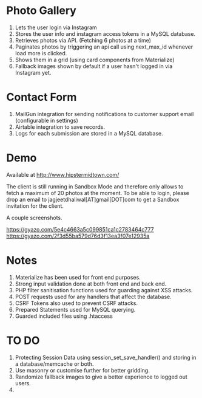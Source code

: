 # Photo Gallery

1. Lets the user login via Instagram
2. Stores the user info and instagram access tokens in a MySQL database.
3. Retrieves photos via API. (Fetching 6 photos at a time)
4. Paginates photos by triggering an api call using next_max_id whenever load more is clicked.
5. Shows them in a grid (using card components from Materialize)
6. Fallback images shown by default if a user hasn't logged in via Instagram yet.


# Contact Form

1. MailGun integration for sending notifications to customer support email (configurable in settings)
2. Airtable integration to save records.
3. Logs for each submission are stored in a MySQL database.

# Demo

Available at http://www.hipstermidtown.com/ 

The client is still running in Sandbox Mode and therefore only allows to fetch a maximum of 20 photos at the moment. To be able to login, please drop an email to jagjeetdhaliwal[AT]gmail[DOT]com to get a Sandbox invitation for the client.

A couple screenshots.

https://gyazo.com/5e4c4663a5c099851ca1c2783464c777
https://gyazo.com/2f3d55ba579d76d3f13ea3f07e12935a


# Notes

1. Materialize has been used for front end purposes.
2. Strong input validation done at both front end and back end.
3. PHP filter sanitisation functions used for guarding against XSS attacks.
4. POST requests used for any handlers that affect the database.
5. CSRF Tokens also used to prevent CSRF attacks.
6. Prepared Statements used for MySQL querying.
7. Guarded included files using .htaccess

# TO DO

1. Protecting Session Data using session_set_save_handler() and storing in a database/memcache or both.
2. Use masonry or customise further for better gridding.
3. Randomize fallback images to give a better experience to logged out users.
4. 




